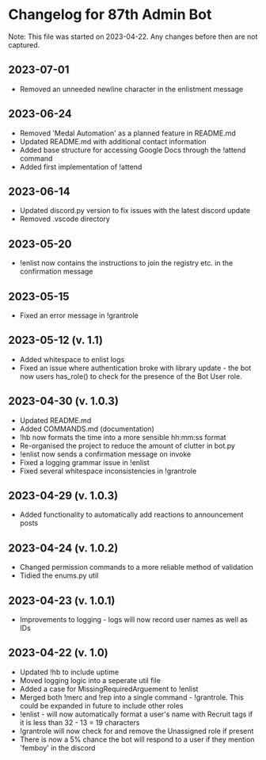 # Changelog for 87th Admin Bot
Note: This file was started on 2023-04-22. Any changes before then are not captured.

## 2023-07-01
- Removed an unneeded newline character in the enlistment message

## 2023-06-24
- Removed 'Medal Automation' as a planned feature in README.md
- Updated README.md with additional contact information
- Added base structure for accessing Google Docs through the !attend command
- Added first implementation of !attend

## 2023-06-14
- Updated discord.py version to fix issues with the latest discord update
- Removed .vscode directory

## 2023-05-20
- !enlist now contains the instructions to join the registry etc. in the confirmation message

## 2023-05-15
- Fixed an error message in !grantrole

## 2023-05-12 (v. 1.1)
- Added whitespace to enlist logs
- Fixed an issue where authentication broke with library update - the bot now users has_role() to check for the presence of the Bot User role.

## 2023-04-30 (v. 1.0.3)
- Updated README.md
- Added COMMANDS.md (documentation)
- !hb now formats the time into a more sensible hh:mm:ss format
- Re-organised the project to reduce the amount of clutter in bot.py
- !enlist now sends a confirmation message on invoke
- Fixed a logging grammar issue in !enlist
- Fixed several whitespace inconsistencies in !grantrole

## 2023-04-29 (v. 1.0.3)
- Added functionality to automatically add reactions to announcement posts

## 2023-04-24 (v. 1.0.2)
- Changed permission commands to a more reliable method of validation
- Tidied the enums.py util

## 2023-04-23 (v. 1.0.1)
- Improvements to logging - logs will now record user names as well as IDs

## 2023-04-22 (v. 1.0)
- Updated !hb to include uptime
- Moved logging logic into a seperate util file
- Added a case for MissingRequiredArguement to !enlist
- Merged both !merc and !rep into a single command - !grantrole. This could be expanded in future to include other roles
- !enlist - will now automatically format a user's name with Recruit tags if it is less than 32 - 13 = 19 characters
- !grantrole will now check for and remove the Unassigned role if present
- There is now a 5% chance the bot will respond to a user if they mention 'femboy' in the discord